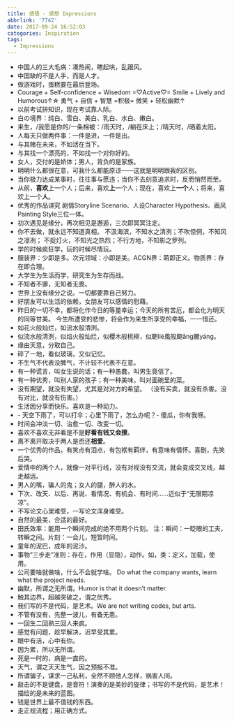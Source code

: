 ```yaml
---
title: 感悟 - 感想 Impressions
abbrlink: '7742'
date: 2017-09-24 16:52:03
categories: Inspiration
tags:
  - Impressions
---
```


+ 中国人的三大毛病：凑热闹，瞎起哄，乱跟风。
+ 中国缺的不是人手，而是人才。
+ 做游戏时，蛋糕要在最后登场。
+ Courage + Self-confidence + Wisedom =♡Active♡= Smile + Lively and Humorous↑☆
  勇气 + 自信 + 智慧 =积极= 微笑 + 轻松幽默↑
+ 以前考试拼知识，现在考试靠人际。
+ 白の境界：纯白、雪白、美白、乳白、水白、嫩白。
+ 来生，/我愿是你的/一条棉被：/雨天时，/躺在床上；/晴天时，/晒着太阳。
+ 人每天只做两件事：一件是进，一件是出。
+ 与其赌在未来，不如活在当下。
+ 与其找一个漂亮的，不如找一个对你好的。
+ 女人，交付的是娇体；男人，背负的是家族。
+ 明明什么都很在意，可我什么都能原谅——这就是明明跟我的区别。
+ 当你极力达成某事时，往往事与愿违；当你不去刻意追求时，反而悄然而至。
+ 从前，**喜欢**上一个人；后来，喜欢**上**一个人；现在，喜欢上**一个**人；将来，喜欢上一个**人**。
+ 优秀的作品讲究 剧情Storyline Scenario、人设Character Hypothesis、画风Painting Style三位一体。
+ 初次遇见是缘分，再次相见是邂逅，三次即冥冥注定。
+ 你不去做，就永远不知道真相。
  不汲海滨，不知水之清洌；不吹倥侗，不知风之凛冽；
  不捉灯火，不知光之热烈；不行方地，不知影之罗列。
+ 学的时候疯狂学，玩的时候尽情玩。
+ 服装界：少即是多。次元领域：小即是美。ACGN界：萌即正义。物质界：存在即合理。
+ 大学生为生活而学，研究生为生存而战。
+ 不知者不罪，无知者无畏。
+ 世界上没有缘分之说。一切都要靠自己努力。
+ 好朋友可以生活的依赖，女朋友可以感情的慰藉。
+ 昨日的一切不幸，都将化作今日的等量幸运；今天的所有苦厄，都会化为明天的同等甘美。
  今生所遭受的悲惨，将会作为来生所享受的幸福，一一惜还。
+ 如花火般灿烂，如流水般清洌。
+ 似流水般清洌，似焰火般灿烂，似櫻木般桃柳，似颲liè風般䬓ǎng颺yáng。
+ 缘由天意，分取自己。
+ 碎了一地，看似玻璃，又似记忆。
+ 不生气不代表没脾气，不计较不代表不在意。
+ 有一种谎言，叫女生说的话；有一种愚蠢，叫男生竟信了。
+ 有一种优秀，叫别人家的孩子；有一种美味，叫对面碗里的菜。
+ 没有期望，就没有失望，尤其是对对方的希望。
 （没有买卖，就没有杀害。没有对比，就没有伤害。）
+ 生活因分享而快乐。喜欢是一种动力。
+ \- 天空下雨了，可以打伞；心里下雨了，怎么办呢？- 傻瓜，你有我呀。
+ 时间会冲淡一切、治愈一切、改变一切。
+ 喜欢不喜欢无非看是不是**好看有钱又会撩**。
+ 离不离开取决于两人是否还**相爱**。
+ 一个优秀的作品，有笑点有泪点，有包袱有羁绊，有意味有情怀。喜剧，先笑后哭。
+ 爱情中的两个人，就像一对平行线，没有对视没有交流，就会变成交叉线，越走越远。
+ 男人的嘴，骗人的鬼；女人的腿，醉人的水。
+ 下次、改天、以后、再说、看情况、有机会、有时间……近似于“无限期凉凉”。
+ 不写论文心里难受，一写论文浑身难受。
+ 自然的最美，合适的最好。
+ 田氏效率：能用一个瞬间完成的绝不用两个片刻。
  注：瞬间：一眨眼的工夫，转瞬之间。片刻：一会儿，短暂时间。
+ 童年的泥巴，成年的泥沙。
+ 事物“三步走”准则：存在，作用（显隐），动作。如，类：定义，加载，使用。
+ 公司要啥就做啥，什么不会就学啥。
  Do what the company wants, learn what the project needs.
+ 幽默，所谓之无所谓。Humor is that it doesn’t matter.
+ 触其边界，超越突破之，谓之优秀。
+ 我们写的不是代码，是艺术。We are not writing codes, but arts.
+ 不管有没有，先整一波儿，有备无患。
+ 一回生二回熟三回人来疯。
+ 感觉有问题，趁早解决，迟早受其累。
+ 眼中有活，心中有你。
+ 因为累，所以无所谓。
+ 死是一时的，病是一直的。
+ 天气，谓之天天生气，因之预报不准。
+ 所谓骗子，谋求一己私利，全然不顾他人怎样，祸害人间。
+ 敲击的不是键盘，是音符！演奏的是美妙的旋律；书写的不是代码，是艺术！描绘的是未来的蓝图。
+ 钱是世界上最不值钱的东西。
+ 走正规流程；用正确方式。